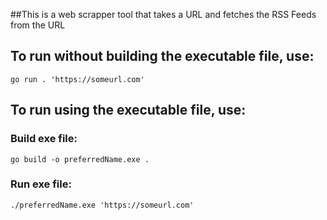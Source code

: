 ##This is a web scrapper tool that takes a URL and fetches the RSS Feeds from the URL

## To run without building the executable file, use:

`go run . 'https://someurl.com'`
###

## To run using the executable file, use:
### Build exe file:

`go build -o preferredName.exe .`
###

### Run exe file:

`./preferredName.exe 'https://someurl.com'`
###
